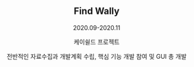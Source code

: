 <h2 align="center"> Find Wally </h2>

<p align="center"> 2020.09-2020.11 </p>
<p align="center"> 케이쉴드 프로젝트 </p>
<p align="center"> 전반적인 자료수집과 개발계획 수립, 핵심 기능 개발 참여 및 GUI 총 개발 </p>
